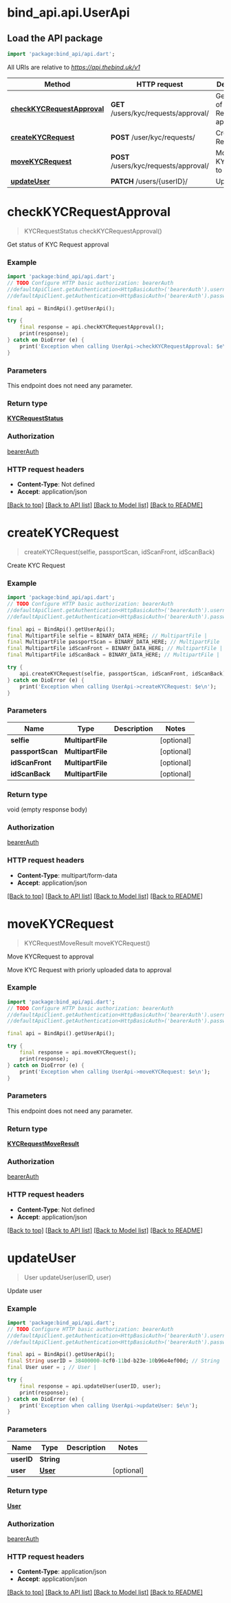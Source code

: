 # bind_api.api.UserApi

## Load the API package
```dart
import 'package:bind_api/api.dart';
```

All URIs are relative to *https://api.thebind.uk/v1*

Method | HTTP request | Description
------------- | ------------- | -------------
[**checkKYCRequestApproval**](UserApi.md#checkkycrequestapproval) | **GET** /users/kyc/requests/approval/ | Get status of KYC Request approval
[**createKYCRequest**](UserApi.md#createkycrequest) | **POST** /user/kyc/requests/ | Create KYC Request
[**moveKYCRequest**](UserApi.md#movekycrequest) | **POST** /users/kyc/requests/approval/ | Move KYCRequest to approval
[**updateUser**](UserApi.md#updateuser) | **PATCH** /users/{userID}/ | Update user


# **checkKYCRequestApproval**
> KYCRequestStatus checkKYCRequestApproval()

Get status of KYC Request approval

### Example
```dart
import 'package:bind_api/api.dart';
// TODO Configure HTTP basic authorization: bearerAuth
//defaultApiClient.getAuthentication<HttpBasicAuth>('bearerAuth').username = 'YOUR_USERNAME'
//defaultApiClient.getAuthentication<HttpBasicAuth>('bearerAuth').password = 'YOUR_PASSWORD';

final api = BindApi().getUserApi();

try {
    final response = api.checkKYCRequestApproval();
    print(response);
} catch on DioError (e) {
    print('Exception when calling UserApi->checkKYCRequestApproval: $e\n');
}
```

### Parameters
This endpoint does not need any parameter.

### Return type

[**KYCRequestStatus**](KYCRequestStatus.md)

### Authorization

[bearerAuth](../README.md#bearerAuth)

### HTTP request headers

 - **Content-Type**: Not defined
 - **Accept**: application/json

[[Back to top]](#) [[Back to API list]](../README.md#documentation-for-api-endpoints) [[Back to Model list]](../README.md#documentation-for-models) [[Back to README]](../README.md)

# **createKYCRequest**
> createKYCRequest(selfie, passportScan, idScanFront, idScanBack)

Create KYC Request

### Example
```dart
import 'package:bind_api/api.dart';
// TODO Configure HTTP basic authorization: bearerAuth
//defaultApiClient.getAuthentication<HttpBasicAuth>('bearerAuth').username = 'YOUR_USERNAME'
//defaultApiClient.getAuthentication<HttpBasicAuth>('bearerAuth').password = 'YOUR_PASSWORD';

final api = BindApi().getUserApi();
final MultipartFile selfie = BINARY_DATA_HERE; // MultipartFile | 
final MultipartFile passportScan = BINARY_DATA_HERE; // MultipartFile | 
final MultipartFile idScanFront = BINARY_DATA_HERE; // MultipartFile | 
final MultipartFile idScanBack = BINARY_DATA_HERE; // MultipartFile | 

try {
    api.createKYCRequest(selfie, passportScan, idScanFront, idScanBack);
} catch on DioError (e) {
    print('Exception when calling UserApi->createKYCRequest: $e\n');
}
```

### Parameters

Name | Type | Description  | Notes
------------- | ------------- | ------------- | -------------
 **selfie** | **MultipartFile**|  | [optional] 
 **passportScan** | **MultipartFile**|  | [optional] 
 **idScanFront** | **MultipartFile**|  | [optional] 
 **idScanBack** | **MultipartFile**|  | [optional] 

### Return type

void (empty response body)

### Authorization

[bearerAuth](../README.md#bearerAuth)

### HTTP request headers

 - **Content-Type**: multipart/form-data
 - **Accept**: application/json

[[Back to top]](#) [[Back to API list]](../README.md#documentation-for-api-endpoints) [[Back to Model list]](../README.md#documentation-for-models) [[Back to README]](../README.md)

# **moveKYCRequest**
> KYCRequestMoveResult moveKYCRequest()

Move KYCRequest to approval

Move KYC Request with priorly uploaded data to approval

### Example
```dart
import 'package:bind_api/api.dart';
// TODO Configure HTTP basic authorization: bearerAuth
//defaultApiClient.getAuthentication<HttpBasicAuth>('bearerAuth').username = 'YOUR_USERNAME'
//defaultApiClient.getAuthentication<HttpBasicAuth>('bearerAuth').password = 'YOUR_PASSWORD';

final api = BindApi().getUserApi();

try {
    final response = api.moveKYCRequest();
    print(response);
} catch on DioError (e) {
    print('Exception when calling UserApi->moveKYCRequest: $e\n');
}
```

### Parameters
This endpoint does not need any parameter.

### Return type

[**KYCRequestMoveResult**](KYCRequestMoveResult.md)

### Authorization

[bearerAuth](../README.md#bearerAuth)

### HTTP request headers

 - **Content-Type**: Not defined
 - **Accept**: application/json

[[Back to top]](#) [[Back to API list]](../README.md#documentation-for-api-endpoints) [[Back to Model list]](../README.md#documentation-for-models) [[Back to README]](../README.md)

# **updateUser**
> User updateUser(userID, user)

Update user

### Example
```dart
import 'package:bind_api/api.dart';
// TODO Configure HTTP basic authorization: bearerAuth
//defaultApiClient.getAuthentication<HttpBasicAuth>('bearerAuth').username = 'YOUR_USERNAME'
//defaultApiClient.getAuthentication<HttpBasicAuth>('bearerAuth').password = 'YOUR_PASSWORD';

final api = BindApi().getUserApi();
final String userID = 38400000-8cf0-11bd-b23e-10b96e4ef00d; // String | 
final User user = ; // User | 

try {
    final response = api.updateUser(userID, user);
    print(response);
} catch on DioError (e) {
    print('Exception when calling UserApi->updateUser: $e\n');
}
```

### Parameters

Name | Type | Description  | Notes
------------- | ------------- | ------------- | -------------
 **userID** | **String**|  | 
 **user** | [**User**](User.md)|  | [optional] 

### Return type

[**User**](User.md)

### Authorization

[bearerAuth](../README.md#bearerAuth)

### HTTP request headers

 - **Content-Type**: application/json
 - **Accept**: application/json

[[Back to top]](#) [[Back to API list]](../README.md#documentation-for-api-endpoints) [[Back to Model list]](../README.md#documentation-for-models) [[Back to README]](../README.md)

